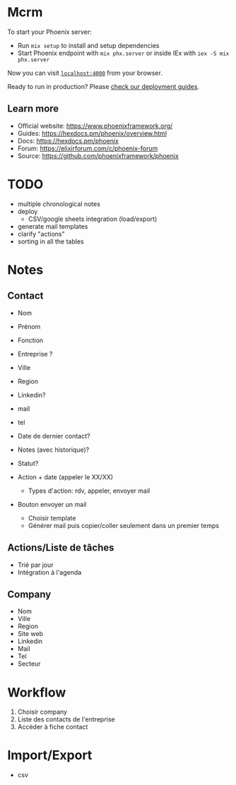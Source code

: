 # Mcrm

To start your Phoenix server:

  * Run `mix setup` to install and setup dependencies
  * Start Phoenix endpoint with `mix phx.server` or inside IEx with `iex -S mix phx.server`

Now you can visit [`localhost:4000`](http://localhost:4000) from your browser.

Ready to run in production? Please [check our deployment guides](https://hexdocs.pm/phoenix/deployment.html).

## Learn more

  * Official website: https://www.phoenixframework.org/
  * Guides: https://hexdocs.pm/phoenix/overview.html
  * Docs: https://hexdocs.pm/phoenix
  * Forum: https://elixirforum.com/c/phoenix-forum
  * Source: https://github.com/phoenixframework/phoenix

# TODO
- multiple chronological notes
- deploy
  - CSV/google sheets integration (load/export) 
- generate mail templates
- clarify "actions"
- sorting in all the tables

# Notes
## Contact
- Nom
-  Prénom
-  Fonction
- Entreprise ?
- Ville
- Region
- Linkedin?
- mail
- tel
- Date de dernier contact?
- Notes (avec historique)?
- Statut?

- Action + date (appeler le XX/XX)
  - Types d'action: rdv, appeler, envoyer mail
- Bouton envoyer un mail
  - Choisir template
  - Générer mail puis copier/coller seulement dans un premier temps

## Actions/Liste de tâches
- Trié par jour
- Intégration à l'agenda

## Company
- Nom
- Ville
- Region
- Site web
- Linkedin
- Mail
- Tel
- Secteur

# Workflow
1. Choisir company
2. Liste des contacts de l'entreprise
3. Accèder à fiche contact

# Import/Export
- csv
